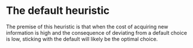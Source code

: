 # The default heuristic

The premise of this heuristic is that when the cost of acquiring new information is high and the consequence of deviating from a default choice is low, sticking with the default will likely be the optimal choice.

